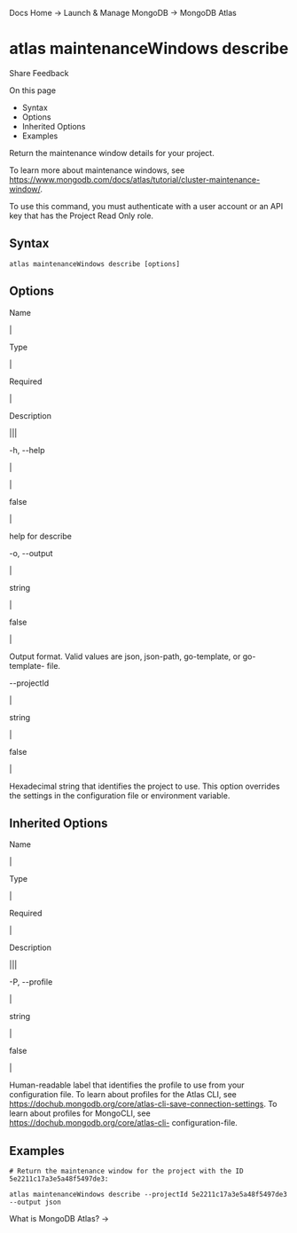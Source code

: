 Docs Home → Launch & Manage MongoDB → MongoDB Atlas

# atlas maintenanceWindows describe

Share Feedback

On this page

  * Syntax
  * Options
  * Inherited Options
  * Examples

Return the maintenance window details for your project.

To learn more about maintenance windows, see
https://www.mongodb.com/docs/atlas/tutorial/cluster-maintenance-window/.

To use this command, you must authenticate with a user account or an API key
that has the Project Read Only role.

## Syntax

    
    
    atlas maintenanceWindows describe [options]  
      
  
## Options

Name

|

Type

|

Required

|

Description  
  
|||  
  
-h, --help

|

|

false

|

help for describe  
  
-o, --output

|

string

|

false

|

Output format. Valid values are json, json-path, go-template, or go-template-
file.  
  
\--projectId

|

string

|

false

|

Hexadecimal string that identifies the project to use. This option overrides
the settings in the configuration file or environment variable.  
  
## Inherited Options

Name

|

Type

|

Required

|

Description  
  
|||  
  
-P, --profile

|

string

|

false

|

Human-readable label that identifies the profile to use from your
configuration file. To learn about profiles for the Atlas CLI, see
https://dochub.mongodb.org/core/atlas-cli-save-connection-settings. To learn
about profiles for MongoCLI, see https://dochub.mongodb.org/core/atlas-cli-
configuration-file.  
  
## Examples

    
    
    # Return the maintenance window for the project with the ID 5e2211c17a3e5a48f5497de3:  
      
    atlas maintenanceWindows describe --projectId 5e2211c17a3e5a48f5497de3 --output json  
  
What is MongoDB Atlas? →

